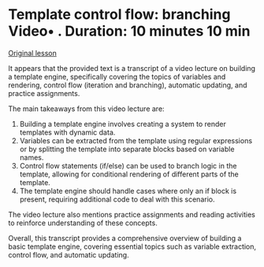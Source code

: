 # Template control flow: branching Video• . Duration: 10 minutes 10 min

[Original lesson](https://www.coursera.org/learn/uol-web-development/lecture/P8pEg/template-control-flow-branching)

It appears that the provided text is a transcript of a video lecture on building a template engine, specifically covering the topics of variables and rendering, control flow (iteration and branching), automatic updating, and practice assignments.

The main takeaways from this video lecture are:

1. Building a template engine involves creating a system to render templates with dynamic data.
2. Variables can be extracted from the template using regular expressions or by splitting the template into separate blocks based on variable names.
3. Control flow statements (if/else) can be used to branch logic in the template, allowing for conditional rendering of different parts of the template.
4. The template engine should handle cases where only an if block is present, requiring additional code to deal with this scenario.

The video lecture also mentions practice assignments and reading activities to reinforce understanding of these concepts.

Overall, this transcript provides a comprehensive overview of building a basic template engine, covering essential topics such as variable extraction, control flow, and automatic updating.

